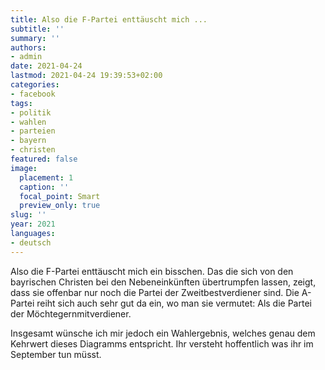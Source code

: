 ```yaml
---
title: Also die F-Partei enttäuscht mich ...
subtitle: ''
summary: ''
authors:
- admin
date: 2021-04-24
lastmod: 2021-04-24 19:39:53+02:00
categories:
- facebook
tags:
- politik
- wahlen
- parteien
- bayern
- christen
featured: false
image:
  placement: 1
  caption: ''
  focal_point: Smart
  preview_only: true
slug: ''
year: 2021
languages:
- deutsch
---
```


Also die F-Partei enttäuscht mich ein bisschen. Das die sich von den bayrischen Christen bei den Nebeneinkünften übertrumpfen lassen, zeigt, dass sie offenbar nur noch die Partei der Zweitbestverdiener sind. Die A-Partei reiht sich auch sehr gut da ein, wo man sie vermutet: Als die Partei der Möchtegernmitverdiener. 

Insgesamt wünsche ich mir jedoch ein Wahlergebnis, welches genau dem Kehrwert dieses Diagramms entspricht. Ihr versteht hoffentlich was ihr im September tun müsst.